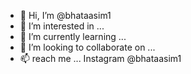 - 👋 Hi, I’m @bhataasim1
- 👀 I’m interested in ...
- 🌱 I’m currently learning ...
- 💞️ I’m looking to collaborate on ...
- 📫  reach me ... Instagram @bhataasim1

<!---
bhataasim1/bhataasim1 is a ✨ special ✨ repository because its `README.md` (this file) appears on your GitHub profile.
You can click the Preview link to take a look at your changes.
--->
